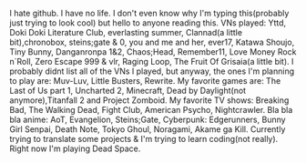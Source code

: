 I hate  github.
I have no life.
I don't even know why I'm typing this(probably just trying to look cool) but hello to anyone reading this.
VNs played:
Yttd, Doki Doki Literature Club, everlasting summer, Clannad(a little bit),chronobox, steins;gate & 0, you and me and her, ever17, Katawa Shoujo, Tiny Bunny, Danganronpa 1&2, Chaos;Head, Remember11, Love Money Rock n`Roll, Zero Escape 999 & vlr, Raging Loop, The Fruit Of Grisaia(a little bit).
I probably didnt list all of the VNs I played, but anyway, the ones I'm planning to play are:
Muv-Luv, Little Busters, Rewrite.
My favorite games are: The Last of Us part 1, Uncharted 2, Minecraft, Dead by Daylight(not anymore),Titanfall 2 and Project Zomboid.
My favorite TV shows: Breaking Bad, The Walking Dead, Fight Club, American Psycho, Nightcrawler.
Bla bla bla anime: AoT, Evangelion, Steins;Gate, Cyberpunk: Edgerunners, Bunny Girl Senpai, Death Note, Tokyo Ghoul, Noragami, Akame ga Kill.
Currently trying to translate some projects & I'm trying to learn coding(not really).
Right now I'm playing Dead Space.
